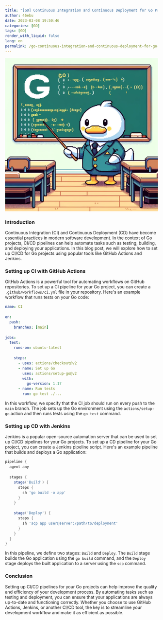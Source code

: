 ```yaml
---
title: "[GO] Continuous Integration and Continuous Deployment for Go Projects"
author: 46ebu
date: 2023-03-08 19:50:46 
categories: [GO]
tags: [GO]
render_with_liquid: false
lang: en
permalink: /go-continuous-integration-and-continuous-deployment-for-go-projects
---
```


![Intro](/assets/img/post/go.png)
### Introduction
Continuous Integration (CI) and Continuous Deployment (CD) have become essential practices in modern software development. In the context of Go projects, CI/CD pipelines can help automate tasks such as testing, building, and deploying your applications. In this blog post, we will explore how to set up CI/CD for Go projects using popular tools like GitHub Actions and Jenkins.

### Setting up CI with GitHub Actions
GitHub Actions is a powerful tool for automating workflows on GitHub repositories. To set up a CI pipeline for your Go project, you can create a `.github/workflows/ci.yml` file in your repository. Here's an example workflow that runs tests on your Go code:

```yaml
name: CI

on:
  push:
    branches: [main]

jobs:
  test:
    runs-on: ubuntu-latest

    steps:
      - uses: actions/checkout@v2
      - name: Set up Go
        uses: actions/setup-go@v2
        with:
          go-version: 1.17
      - name: Run tests
        run: go test ./...
```

In this workflow, we specify that the CI job should run on every push to the `main` branch. The job sets up the Go environment using the `actions/setup-go` action and then runs tests using the `go test` command.

### Setting up CD with Jenkins
Jenkins is a popular open-source automation server that can be used to set up CI/CD pipelines for your Go projects. To set up a CD pipeline for your Go project, you can create a Jenkins pipeline script. Here's an example pipeline that builds and deploys a Go application:

```groovy
pipeline {
  agent any

  stages {
    stage('Build') {
      steps {
        sh 'go build -o app'
      }
    }

    stage('Deploy') {
      steps {
        sh 'scp app user@server:/path/to/deployment'
      }
    }
  }
}
```

In this pipeline, we define two stages: `Build` and `Deploy`. The `Build` stage builds the Go application using the `go build` command, and the `Deploy` stage deploys the built application to a server using the `scp` command.

### Conclusion
Setting up CI/CD pipelines for your Go projects can help improve the quality and efficiency of your development process. By automating tasks such as testing and deployment, you can ensure that your applications are always up-to-date and functioning correctly. Whether you choose to use GitHub Actions, Jenkins, or another CI/CD tool, the key is to streamline your development workflow and make it as efficient as possible.